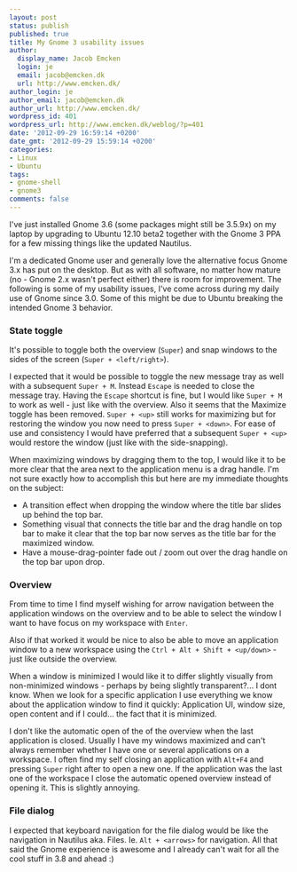 ```yaml
---
layout: post
status: publish
published: true
title: My Gnome 3 usability issues
author:
  display_name: Jacob Emcken
  login: je
  email: jacob@emcken.dk
  url: http://www.emcken.dk/
author_login: je
author_email: jacob@emcken.dk
author_url: http://www.emcken.dk/
wordpress_id: 401
wordpress_url: http://www.emcken.dk/weblog/?p=401
date: '2012-09-29 16:59:14 +0200'
date_gmt: '2012-09-29 15:59:14 +0200'
categories:
- Linux
- Ubuntu
tags:
- gnome-shell
- gnome3
comments: false
---
```

I've just installed Gnome 3.6 (some packages might still be 3.5.9x) on my laptop by upgrading to Ubuntu 12.10 beta2 together with the Gnome 3 PPA for a few missing things like the updated Nautilus.

I'm a dedicated Gnome user and generally love the alternative focus Gnome 3.x has put on the desktop.
But as with all software, no matter how mature (no - Gnome 2.x wasn't perfect either) there is room for improvement. The following is some of my usability issues, I've come across during my daily use of Gnome since 3.0. Some of this might be due to Ubuntu breaking the intended Gnome 3 behavior.


### State toggle

It's possible to toggle both the overview (`Super`) and snap windows to the sides of the screen (`Super + <left/right>`).

I expected that it would be possible to toggle the new message tray as well with a subsequent `Super + M`. Instead `Escape` is needed to close the message tray. Having the `Escape` shortcut is fine, but I would like `Super + M` to work as well - just like with the overview.
Also it seems that the Maximize toggle has been removed. `Super + <up>` still works for maximizing but for restoring the window you now need to press `Super + <down>`. For ease of use and consistency I would have preferred that a subsequent `Super + <up>` would restore the window (just like with the side-snapping).

When maximizing windows by dragging them to the top, I would like it to be more clear that the area next to the application menu is a drag handle. I'm not sure exactly how to accomplish this but here are my immediate thoughts on the subject:

  * A transition effect when dropping the window where the title bar slides up behind the top bar.
  * Something visual that connects the title bar and the drag handle on top bar to make it clear that the top bar now serves as the title bar for the maximized window.
  * Have a mouse-drag-pointer fade out / zoom out over the drag handle on the top bar upon drop.


### Overview

From time to time I find myself wishing for arrow navigation between the application windows on the overview and to be able to select the window I want to have focus on my workspace with `Enter`.

Also if that worked it would be nice to also be able to move an application window to a new workspace using the `Ctrl + Alt + Shift + <up/down>` - just like outside the overview.

When a window is minimized I would like it to differ slightly visually from non-minimized windows - perhaps by being slightly transparent?... I dont know. When we look for a specific application I use everything we know about the application window to find it quickly: Application UI, window size, open content and if I could... the fact that it is minimized.

I don't like the automatic open of the of the overview when the last application is closed. Usually I have my windows maximized and can't always remember whether I have one or several applications on a workspace. I often find my self closing an application with `Alt+F4` and pressing `Super` right after to open a new one. If the application was the last one of the workspace I close the automatic opened overview instead of opening it. This is slightly annoying.


### File dialog

I expected that keyboard navigation for the file dialog would be like the navigation in Nautilus aka. Files. Ie. `Alt + <arrows>` for navigation.
All that said the Gnome experience is awesome and I already can't wait for all the cool stuff in 3.8 and ahead :)

